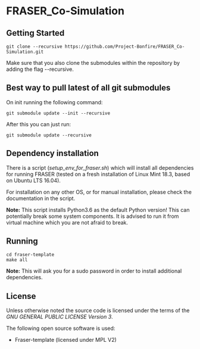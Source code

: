 # FRASER_Co-Simulation

## Getting Started

    git clone --recursive https://github.com/Project-Bonfire/FRASER_Co-Simulation.git

Make sure that you also clone the submodules within the repository by adding the flag
--recursive.

## Best way to pull latest of all git submodules
On init running the following command:

    git submodule update --init --recursive

After this you can just run:

    git submodule update --recursive

## Dependency installation
There is a script (*setup_env_for_fraser.sh*) which will install all dependencies for running FRASER (tested on a fresh installation of Linux Mint 18.3, based on Ubuntu LTS 16.04).

For installation on any other OS, or for manual installation, please check the documentation in the script.

**Note:** This script installs Python3.6 as the default Python version! This can potentially break some system components. It is advised to run it from virtual machine which you are not afraid to break.

## Running
    cd fraser-template
    make all

**Note:** This will ask you for a sudo password in order to install additional dependencies.

## License

Unless otherwise noted the source code is licensed under the
terms of the *GNU GENERAL PUBLIC LICENSE Version 3*.

The following open source software is used:

 - Fraser-template (licensed under MPL V2)
